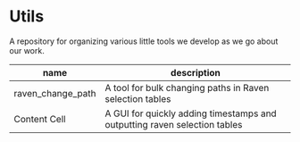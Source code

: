 # Utils

A repository for organizing various little tools we develop as we go about our work.

| name | description |
| ------------- | ------------- |
| raven\_change\_path  | A tool for bulk changing paths in Raven selection tables  |
| Content Cell  | A GUI for quickly adding timestamps and outputting raven selection tables |
